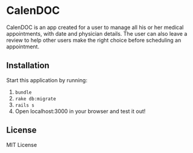 # CalenDOC

CalenDOC is an app created for a user to manage all his or her medical appointments, with date and physician details. The user can also leave a review to help other users make the right choice before scheduling an appointment.

## Installation

Start this application by running:

1. `bundle` 
2. `rake db:migrate`
3. `rails s`
4. Open localhost:3000 in your browser and test it out! 

## License

MIT License 

